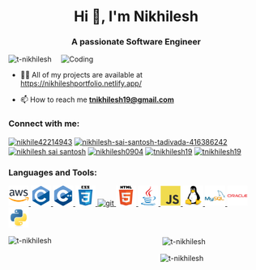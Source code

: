 <h1 align="center">Hi 👋, I'm Nikhilesh</h1>
<h3 align="center">A passionate Software Engineer</h3>

<img align="right" alt="Coding" width="400" src="https://static.wixstatic.com/media/bbe642_62414e50bef34ce28db1afabf55f17ec~mv2.gif">

<p align="left"> <img src="https://komarev.com/ghpvc/?username=t-nikhilesh&label=Profile%20views&color=0e75b6&style=flat" alt="t-nikhilesh" /> </p>

- 👨‍💻 All of my projects are available at <a href="https://nikhileshportfolio.netlify.app/" target="_blank">https://nikhileshportfolio.netlify.app/</a>

- 📫 How to reach me **tnikhilesh19@gmail.com**

<h3 align="left">Connect with me:</h3>
<p align="left">
<a href="https://twitter.com/nikhile42214943" target="_blank"><img align="center" src="https://raw.githubusercontent.com/rahuldkjain/github-profile-readme-generator/master/src/images/icons/Social/twitter.svg" alt="nikhile42214943" height="30" width="40" /></a>
<a href="https://linkedin.com/in/nikhilesh-sai-santosh-tadivada-416386242" target="_blank"><img align="center" src="https://raw.githubusercontent.com/rahuldkjain/github-profile-readme-generator/master/src/images/icons/Social/linked-in-alt.svg" alt="nikhilesh-sai-santosh-tadivada-416386242" height="30" width="40" /></a>
<a href="https://fb.com/nikhilesh sai santosh" target="_blank"><img align="center" src="https://raw.githubusercontent.com/rahuldkjain/github-profile-readme-generator/master/src/images/icons/Social/facebook.svg" alt="nikhilesh sai santosh" height="30" width="40" /></a>
<a href="https://www.codechef.com/users/nikhilesh0904" target="_blank"><img align="center" src="https://cdn.jsdelivr.net/npm/simple-icons@3.1.0/icons/codechef.svg" alt="nikhilesh0904" height="30" width="40" /></a>
<a href="https://www.hackerrank.com/tnikhilesh19" target="_blank"><img align="center" src="https://raw.githubusercontent.com/rahuldkjain/github-profile-readme-generator/master/src/images/icons/Social/hackerrank.svg" alt="tnikhilesh19" height="30" width="40" /></a>
<a href="https://www.leetcode.com/tnikhilesh19" target="_blank"><img align="center" src="https://raw.githubusercontent.com/rahuldkjain/github-profile-readme-generator/master/src/images/icons/Social/leet-code.svg" alt="tnikhilesh19" height="30" width="40" /></a>
</p>

<h3 align="left">Languages and Tools:</h3>
<p align="left">
  <a href="https://aws.amazon.com" target="_blank" rel="noreferrer"> 
    <img src="https://raw.githubusercontent.com/devicons/devicon/master/icons/amazonwebservices/amazonwebservices-original-wordmark.svg" alt="aws" width="40" height="40"/> 
  </a> 
  <a href="https://www.cprogramming.com/" target="_blank" rel="noreferrer"> 
    <img src="https://raw.githubusercontent.com/devicons/devicon/master/icons/c/c-original.svg" alt="c" width="40" height="40"/> 
  </a> 
  <a href="https://www.w3schools.com/cpp/" target="_blank" rel="noreferrer"> 
    <img src="https://raw.githubusercontent.com/devicons/devicon/master/icons/cplusplus/cplusplus-original.svg" alt="cplusplus" width="40" height="40"/> 
  </a> 
  <a href="https://www.w3schools.com/css/" target="_blank" rel="noreferrer"> 
    <img src="https://raw.githubusercontent.com/devicons/devicon/master/icons/css3/css3-original-wordmark.svg" alt="css3" width="40" height="40"/> 
  </a> 
  <a href="https://git-scm.com/" target="_blank" rel="noreferrer"> 
    <img src="https://www.vectorlogo.zone/logos/git-scm/git-scm-icon.svg" alt="git" width="40" height="40"/> 
  </a> 
  <a href="https://www.w3.org/html/" target="_blank" rel="noreferrer"> 
    <img src="https://raw.githubusercontent.com/devicons/devicon/master/icons/html5/html5-original-wordmark.svg" alt="html5" width="40" height="40"/> 
  </a> 
  <a href="https://www.java.com" target="_blank" rel="noreferrer"> 
    <img src="https://raw.githubusercontent.com/devicons/devicon/master/icons/java/java-original.svg" alt="java" width="40" height="40"/> 
  </a> 
  <a href="https://developer.mozilla.org/en-US/docs/Web/JavaScript" target="_blank" rel="noreferrer"> 
    <img src="https://raw.githubusercontent.com/devicons/devicon/master/icons/javascript/javascript-original.svg" alt="javascript" width="40" height="40"/> 
  </a> 
  <a href="https://www.linux.org/" target="_blank" rel="noreferrer"> 
    <img src="https://raw.githubusercontent.com/devicons/devicon/master/icons/linux/linux-original.svg" alt="linux" width="40" height="40"/> 
  </a> 
  <a href="https://www.mysql.com/" target="_blank" rel="noreferrer"> 
    <img src="https://raw.githubusercontent.com/devicons/devicon/master/icons/mysql/mysql-original-wordmark.svg" alt="mysql" width="40" height="40"/> 
  </a> 
  <a href="https://www.oracle.com/" target="_blank" rel="noreferrer"> 
    <img src="https://raw.githubusercontent.com/devicons/devicon/master/icons/oracle/oracle-original.svg" alt="oracle" width="40" height="40"/> 
  </a> 
  <a href="https://www.python.org" target="_blank" rel="noreferrer"> 
    <img src="https://raw.githubusercontent.com/devicons/devicon/master/icons/python/python-original.svg" alt="python" width="40" height="40"/> 
  </a> 
</p>

<p><img align="left" src="https://github-readme-stats.vercel.app/api/top-langs?username=t-nikhilesh&show_icons=true&locale=en&layout=compact" alt="t-nikhilesh" width="300" height="200"/></p>

<p>&nbsp;<img align="center" src="https://github-readme-stats.vercel.app/api?username=t-nikhilesh&show_icons=true&locale=en" alt="t-nikhilesh" width="500" height="200"/></p>

<p><img align="center" src="https://github-readme-streak-stats.herokuapp.com/?user=t-nikhilesh" alt="t-nikhilesh" width="500" height="200"/></p>
